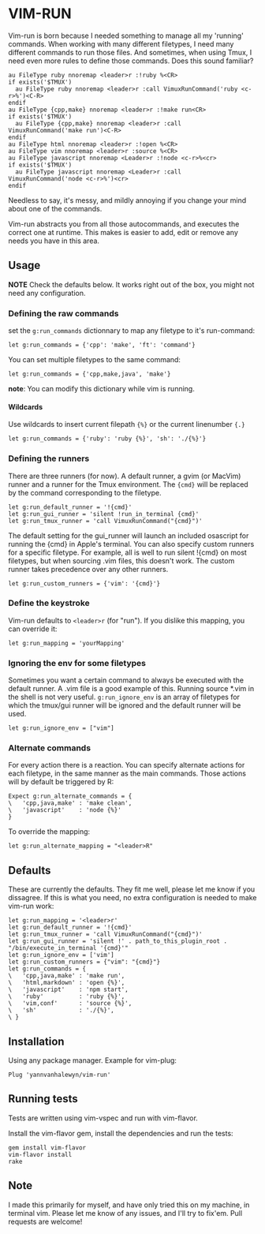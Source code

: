 VIM-RUN
=======

Vim-run is born because I needed something to manage all my 'running' commands.  When working with many different filetypes, I need many different commands to run those files. And sometimes, when using Tmux, I need even more rules to define those commands. Does this sound familiar?

    au FileType ruby nnoremap <leader>r :!ruby %<CR>
    if exists('$TMUX')
      au FileType ruby nnoremap <leader>r :call VimuxRunCommand('ruby <c-r>%')<C-R>
    endif
    au FileType {cpp,make} nnoremap <leader>r :!make run<CR>
    if exists('$TMUX')
      au FileType {cpp,make} nnoremap <leader>r :call VimuxRunCommand('make run')<C-R>
    endif
    au FileType html nnoremap <leader>r :!open %<CR>
    au FileType vim nnoremap <leader>r :source %<CR>
    au FileType javascript nnoremap <Leader>r :!node <c-r>%<cr>
    if exists('$TMUX')
      au FileType javascript nnoremap <Leader>r :call VimuxRunCommand('node <c-r>%')<cr>
    endif

Needless to say, it's messy, and mildly annoying if you change your mind about one of the commands.

Vim-run abstracts you from all those autocommands, and executes the correct one at runtime. This makes is easier to add, edit or remove any needs you have in this area.

Usage
-----

**NOTE** Check the defaults below. It works right out of the box, you might not need any configuration.

### Defining the raw commands

set the `g:run_commands` dictionnary to map any filetype to it's run-command:

    let g:run_commands = {'cpp': 'make', 'ft': 'command'}

You can set multiple filetypes to the same command:

    let g:run_commands = {'cpp,make,java', 'make'}

**note**: You can modify this dictionary while vim is running.

#### Wildcards

Use wildcards to insert current filepath `{%}` or the current linenumber `{.}`

    let g:run_commands = {'ruby': 'ruby {%}', 'sh': './{%}'}

### Defining the runners

There are three runners (for now). A default runner, a gvim (or MacVim) runner and a runner for the Tmux environment. The `{cmd}` will be replaced by the command corresponding to the filetype.

    let g:run_default_runner = '!{cmd}'
    let g:run_gui_runner = 'silent !run_in_terminal {cmd}'
    let g:run_tmux_runner = 'call VimuxRunCommand("{cmd}")'

The default setting for the gui\_runner will launch an included osascript for running the {cmd} in Apple's terminal.
You can also specify custom runners for a specific filetype. For example, all is well to run silent !{cmd} on most filetypes, but when sourcing .vim files, this doesn't work. The custom runner takes precedence over any other runners.

    let g:run_custom_runners = {'vim': '{cmd}'}

### Define the keystroke

Vim-run defaults to `<leader>r` (for "run"). If you dislike this mapping, you can override it:

    let g:run_mapping = 'yourMapping'

### Ignoring the env for some filetypes

Sometimes you want a certain command to always be executed with the default runner. A .vim file is a good example of this. Running source *.vim in the shell is not very useful. `g:run_ignore_env` is an array of filetypes for which the tmux/gui runner will be ignored and the default runner will be used.

    let g:run_ignore_env = ["vim"]

### Alternate commands

For every action there is a reaction. You can specify alternate actions for each filetype, in the same manner as the main commands. Those actions will by default be triggered by <leader>R:

    Expect g:run_alternate_commands = {
    \   'cpp,java,make' : 'make clean',
    \   'javascript'    : 'node {%}'
    }

To override the mapping:

    let g:run_alternate_mapping = "<leader>R"

Defaults
--------

These are currently the defaults. They fit me well, please let me know if you dissagree. If this is what you need, no extra configuration is needed to make vim-run work:

    let g:run_mapping = '<leader>r'
    let g:run_default_runner = '!{cmd}'
    let g:run_tmux_runner = 'call VimuxRunCommand("{cmd}")'
    let g:run_gui_runner = 'silent !' . path_to_this_plugin_root . "/bin/execute_in_terminal '{cmd}'"
    let g:run_ignore_env = ['vim']
    let g:run_custom_runners = {"vim": "{cmd}"}
    let g:run_commands = {
    \   'cpp,java,make' : 'make run',
    \   'html,markdown' : 'open {%}',
    \   'javascript'    : 'npm start',
    \   'ruby'          : 'ruby {%}',
    \   'vim,conf'      : 'source {%}',
    \   'sh'            : './{%}',
    \ }


Installation
------------

Using any package manager. Example for vim-plug:

    Plug 'yannvanhalewyn/vim-run'

Running tests
-------------

Tests are written using vim-vspec and run with vim-flavor.

Install the vim-flavor gem, install the dependencies and run the tests:

    gem install vim-flavor
    vim-flavor install
    rake

Note
----

I made this primarily for myself, and have only tried this on my machine, in terminal vim. Please let me know of any issues, and I'll try to fix'em. Pull requests are welcome!
